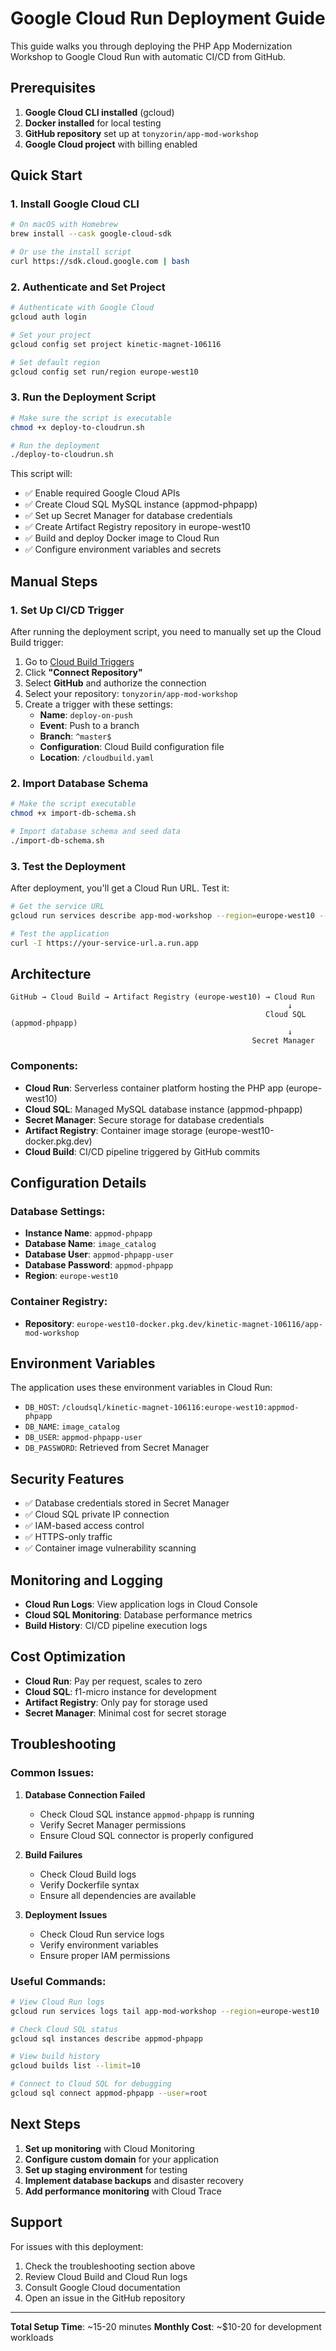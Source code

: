 # Google Cloud Run Deployment Guide

This guide walks you through deploying the PHP App Modernization Workshop to Google Cloud Run with automatic CI/CD from GitHub.

## Prerequisites

1. **Google Cloud CLI installed** (gcloud)
2. **Docker installed** for local testing
3. **GitHub repository** set up at `tonyzorin/app-mod-workshop`
4. **Google Cloud project** with billing enabled

## Quick Start

### 1. Install Google Cloud CLI

```bash
# On macOS with Homebrew
brew install --cask google-cloud-sdk

# Or use the install script
curl https://sdk.cloud.google.com | bash
```

### 2. Authenticate and Set Project

```bash
# Authenticate with Google Cloud
gcloud auth login

# Set your project
gcloud config set project kinetic-magnet-106116

# Set default region
gcloud config set run/region europe-west10
```

### 3. Run the Deployment Script

```bash
# Make sure the script is executable
chmod +x deploy-to-cloudrun.sh

# Run the deployment
./deploy-to-cloudrun.sh
```

This script will:
- ✅ Enable required Google Cloud APIs
- ✅ Create Cloud SQL MySQL instance (appmod-phpapp)
- ✅ Set up Secret Manager for database credentials
- ✅ Create Artifact Registry repository in europe-west10
- ✅ Build and deploy Docker image to Cloud Run
- ✅ Configure environment variables and secrets

## Manual Steps

### 1. Set Up CI/CD Trigger

After running the deployment script, you need to manually set up the Cloud Build trigger:

1. Go to [Cloud Build Triggers](https://console.cloud.google.com/cloud-build/triggers)
2. Click **"Connect Repository"**
3. Select **GitHub** and authorize the connection
4. Select your repository: `tonyzorin/app-mod-workshop`
5. Create a trigger with these settings:
   - **Name**: `deploy-on-push`
   - **Event**: Push to a branch
   - **Branch**: `^master$`
   - **Configuration**: Cloud Build configuration file
   - **Location**: `/cloudbuild.yaml`

### 2. Import Database Schema

```bash
# Make the script executable
chmod +x import-db-schema.sh

# Import database schema and seed data
./import-db-schema.sh
```

### 3. Test the Deployment

After deployment, you'll get a Cloud Run URL. Test it:

```bash
# Get the service URL
gcloud run services describe app-mod-workshop --region=europe-west10 --format="value(status.url)"

# Test the application
curl -I https://your-service-url.a.run.app
```

## Architecture

```
GitHub → Cloud Build → Artifact Registry (europe-west10) → Cloud Run
                                                              ↓
                                                         Cloud SQL (appmod-phpapp)
                                                              ↓
                                                      Secret Manager
```

### Components:

- **Cloud Run**: Serverless container platform hosting the PHP app (europe-west10)
- **Cloud SQL**: Managed MySQL database instance (appmod-phpapp)
- **Secret Manager**: Secure storage for database credentials
- **Artifact Registry**: Container image storage (europe-west10-docker.pkg.dev)
- **Cloud Build**: CI/CD pipeline triggered by GitHub commits

## Configuration Details

### Database Settings:
- **Instance Name**: `appmod-phpapp`
- **Database Name**: `image_catalog`
- **Database User**: `appmod-phpapp-user`
- **Database Password**: `appmod-phpapp`
- **Region**: `europe-west10`

### Container Registry:
- **Repository**: `europe-west10-docker.pkg.dev/kinetic-magnet-106116/app-mod-workshop`

## Environment Variables

The application uses these environment variables in Cloud Run:

- `DB_HOST`: `/cloudsql/kinetic-magnet-106116:europe-west10:appmod-phpapp`
- `DB_NAME`: `image_catalog`
- `DB_USER`: `appmod-phpapp-user`
- `DB_PASSWORD`: Retrieved from Secret Manager

## Security Features

- ✅ Database credentials stored in Secret Manager
- ✅ Cloud SQL private IP connection
- ✅ IAM-based access control
- ✅ HTTPS-only traffic
- ✅ Container image vulnerability scanning

## Monitoring and Logging

- **Cloud Run Logs**: View application logs in Cloud Console
- **Cloud SQL Monitoring**: Database performance metrics
- **Build History**: CI/CD pipeline execution logs

## Cost Optimization

- **Cloud Run**: Pay per request, scales to zero
- **Cloud SQL**: f1-micro instance for development
- **Artifact Registry**: Only pay for storage used
- **Secret Manager**: Minimal cost for secret storage

## Troubleshooting

### Common Issues:

1. **Database Connection Failed**
   - Check Cloud SQL instance `appmod-phpapp` is running
   - Verify Secret Manager permissions
   - Ensure Cloud SQL connector is properly configured

2. **Build Failures**
   - Check Cloud Build logs
   - Verify Dockerfile syntax
   - Ensure all dependencies are available

3. **Deployment Issues**
   - Check Cloud Run service logs
   - Verify environment variables
   - Ensure proper IAM permissions

### Useful Commands:

```bash
# View Cloud Run logs
gcloud run services logs tail app-mod-workshop --region=europe-west10

# Check Cloud SQL status
gcloud sql instances describe appmod-phpapp

# View build history
gcloud builds list --limit=10

# Connect to Cloud SQL for debugging
gcloud sql connect appmod-phpapp --user=root
```

## Next Steps

1. **Set up monitoring** with Cloud Monitoring
2. **Configure custom domain** for your application
3. **Set up staging environment** for testing
4. **Implement database backups** and disaster recovery
5. **Add performance monitoring** with Cloud Trace

## Support

For issues with this deployment:
1. Check the troubleshooting section above
2. Review Cloud Build and Cloud Run logs
3. Consult Google Cloud documentation
4. Open an issue in the GitHub repository

---

**Total Setup Time**: ~15-20 minutes
**Monthly Cost**: ~$10-20 for development workloads 
